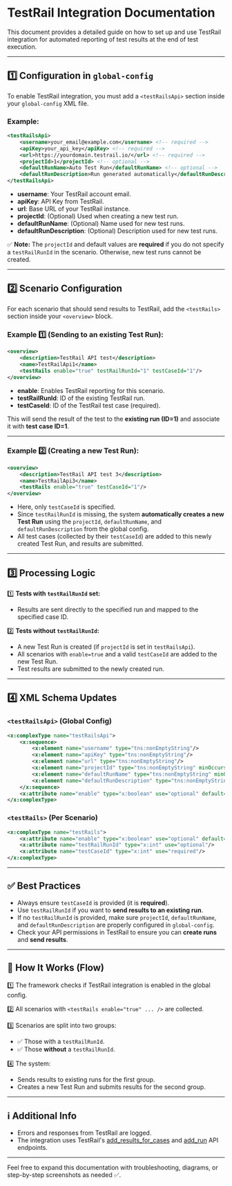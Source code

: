 # TestRail Integration Documentation

This document provides a detailed guide on how to set up and use TestRail integration for automated reporting of test results at the end of test execution.

---

## 1️⃣ Configuration in `global-config`

To enable TestRail integration, you must add a `<testRailsApi>` section inside your `global-config` XML file.

### Example:

```xml
<testRailsApi>
    <username>your_email@example.com</username> <!-- required -->
    <apiKey>your_api_key</apiKey> <!-- required -->
    <url>https://yourdomain.testrail.io/</url> <!-- required -->
    <projectId>1</projectId> <!-- optional -->
    <defaultRunName>Auto Test Run</defaultRunName> <!-- optional -->
    <defaultRunDescription>Run generated automatically</defaultRunDescription> <!-- optional -->
</testRailsApi>
```

* **username**: Your TestRail account email.
* **apiKey**: API Key from TestRail.
* **url**: Base URL of your TestRail instance.
* **projectId**: (Optional) Used when creating a new test run.
* **defaultRunName**: (Optional) Name used for new test runs.
* **defaultRunDescription**: (Optional) Description used for new test runs.

✅ **Note:** The `projectId` and default values are **required** if you do not specify a `testRailRunId` in the scenario. Otherwise, new test runs cannot be created.

---

## 2️⃣ Scenario Configuration

For each scenario that should send results to TestRail, add the `<testRails>` section inside your `<overview>` block.

### Example 1️⃣ (Sending to an existing Test Run):

```xml
<overview>
    <description>TestRail API test</description>
    <name>TestRailApi1</name>
    <testRails enable="true" testRailRunId="1" testCaseId="1"/>
</overview>
```

* **enable**: Enables TestRail reporting for this scenario.
* **testRailRunId**: ID of the existing TestRail run.
* **testCaseId**: ID of the TestRail test case (required).

This will send the result of the test to the **existing run (ID=1)** and associate it with **test case ID=1**.

---

### Example 2️⃣ (Creating a new Test Run):

```xml
<overview>
    <description>TestRail API test 3</description>
    <name>TestRailApi3</name>
    <testRails enable="true" testCaseId="1"/>
</overview>
```

* Here, only `testCaseId` is specified.
* Since `testRailRunId` is missing, the system **automatically creates a new Test Run** using the `projectId`, `defaultRunName`, and `defaultRunDescription` from the global config.
* All test cases (collected by their `testCaseId`) are added to this newly created Test Run, and results are submitted.

---

## 3️⃣ Processing Logic

1️⃣ **Tests with `testRailRunId` set:**

* Results are sent directly to the specified run and mapped to the specified case ID.

2️⃣ **Tests without `testRailRunId`:**

* A new Test Run is created (if `projectId` is set in `testRailsApi`).
* All scenarios with `enable=true` and a valid `testCaseId` are added to the new Test Run.
* Test results are submitted to the newly created run.

---

## 4️⃣ XML Schema Updates

### `<testRailsApi>` (Global Config)

```xml
<x:complexType name="testRailsApi">
    <x:sequence>
        <x:element name="username" type="tns:nonEmptyString"/>
        <x:element name="apiKey" type="tns:nonEmptyString"/>
        <x:element name="url" type="tns:nonEmptyString"/>
        <x:element name="projectId" type="tns:nonEmptyString" minOccurs="0"/>
        <x:element name="defaultRunName" type="tns:nonEmptyString" minOccurs="0"/>
        <x:element name="defaultRunDescription" type="tns:nonEmptyString" minOccurs="0"/>
    </x:sequence>
    <x:attribute name="enable" type="x:boolean" use="optional" default="false"/>
</x:complexType>
```

### `<testRails>` (Per Scenario)

```xml
<x:complexType name="testRails">
    <x:attribute name="enable" type="x:boolean" use="optional" default="false"/>
    <x:attribute name="testRailRunId" type="x:int" use="optional"/>
    <x:attribute name="testCaseId" type="x:int" use="required"/>
</x:complexType>
```

---

## ✅ Best Practices

* Always ensure `testCaseId` is provided (it is **required**).
* Use `testRailRunId` if you want to **send results to an existing run**.
* If no `testRailRunId` is provided, make sure `projectId`, `defaultRunName`, and `defaultRunDescription` are properly configured in `global-config`.
* Check your API permissions in TestRail to ensure you can **create runs** and **send results**.

---

## 🚀 How It Works (Flow)

1️⃣ The framework checks if TestRail integration is enabled in the global config.

2️⃣ All scenarios with `<testRails enable="true" ... />` are collected.

3️⃣ Scenarios are split into two groups:

* ✅ Those with a `testRailRunId`.
* ✅ Those **without** a `testRailRunId`.

4️⃣ The system:

* Sends results to existing runs for the first group.
* Creates a new Test Run and submits results for the second group.

---

## ℹ️ Additional Info

* Errors and responses from TestRail are logged.
* The integration uses TestRail's [add\_results\_for\_cases](https://www.gurock.com/testrail/docs/api/reference/results) and [add\_run](https://www.gurock.com/testrail/docs/api/reference/runs) API endpoints.

---

Feel free to expand this documentation with troubleshooting, diagrams, or step-by-step screenshots as needed ✅.
